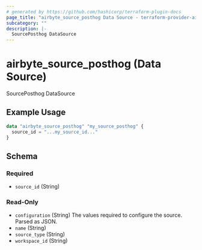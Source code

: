 ```yaml
---
# generated by https://github.com/hashicorp/terraform-plugin-docs
page_title: "airbyte_source_posthog Data Source - terraform-provider-airbyte"
subcategory: ""
description: |-
  SourcePosthog DataSource
---
```


# airbyte_source_posthog (Data Source)

SourcePosthog DataSource

## Example Usage

```terraform
data "airbyte_source_posthog" "my_source_posthog" {
  source_id = "...my_source_id..."
}
```

<!-- schema generated by tfplugindocs -->
## Schema

### Required

- `source_id` (String)

### Read-Only

- `configuration` (String) The values required to configure the source. Parsed as JSON.
- `name` (String)
- `source_type` (String)
- `workspace_id` (String)


